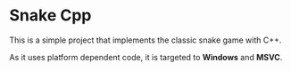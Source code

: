 # Snake Cpp

This is a simple project that implements the classic snake game with C++.

As it uses platform dependent code, it is targeted to **Windows** and **MSVC**.

